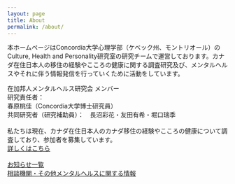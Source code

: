 ```yaml
---
layout: page
title: About
permalink: /about/
---
```


本ホームページはConcordia大学心理学部（ケベック州、モントリオール）のCulture, Health and Personality研究室の研究チームで運営しております。カナダ在住日本人の移住の経験やこころの健康に関する調査研究及び、メンタルヘルスやそれに伴う情報発信を行っていくために活動をしています。

在加邦人メンタルヘルス研究会 メンバー<br>
研究責任者：　<br>
春原桃佳（Concordia大学博士研究員）<br>
共同研究者（研究補助員）：　長沼彩花・友田有希・堀口瑞季<br>
<br>
私たちは現在、カナダ在住日本人のカナダ移住の経験やこころの健康について調査しており、参加者を募集しています。<br>
 [詳しくはこちら](https://acculturationproject.github.io/misc/2024/02/19/deploy_this_page.html)<br>
<br>
[お知らせ一覧](https://github.com/jekyll/minima)<br>
[相談機関・その他メンタルヘルスに関する情報](https://github.com/jekyll/minima)<br>


[jekyll-organization]: https://github.com/jekyll
